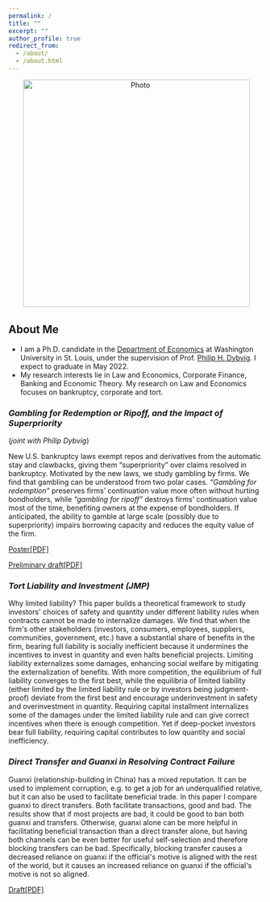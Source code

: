 ```yaml
---
permalink: /
title: ""
excerpt: ""
author_profile: true
redirect_from: 
  - /about/
  - /about.html
---
```


<p align="center">
  <img src="https://xinyuhou94.github.io/images/xinyu.jpg?raw=true" alt="Photo" style="width: 450px;"/> 
</p>

## About Me ##
* I am a Ph.D. candidate in the [Department of Economics](https://economics.wustl.edu/) at Washington University in St. Louis, under the supervision of Prof. [Philip H. Dybvig](https://dybfin.wustl.edu/). I expect to graduate in May 2022.
* My research interests lie in Law and Economics, Corporate Finance, Banking and Economic Theory. My research on Law and Economics focuses on bankruptcy, corporate and tort.


### _Gambling for Redemption or Ripoff, and the Impact of Superpriority_
(_joint with Philip Dybvig_)

New U.S. bankruptcy laws exempt repos and derivatives from the automatic stay and clawbacks, giving them “superpriority” over claims resolved in bankruptcy. Motivated by the new laws, we study gambling by firms. We find that gambling can be understood from two polar cases. _“Gambling for redemption”_ preserves firms’ continuation value more often without hurting bondholders, while _“gambling for ripoff”_ destroys firms’ continuation value most of the time, benefiting owners at the expense of bondholders. If anticipated, the ability to gamble at large scale (possibly due to superpriority) impairs borrowing capacity and reduces the equity value of the firm.

[Poster[PDF]](http://xinyuhou94.github.io/files/GRRsp_poster.pdf)
<!-- <embed src="http://xinyuhou94.github.io/files/GRRsp_poster.pdf" width="650" height="1800" type='application/pdf'> -->
[Preliminary draft[PDF]](http://xinyuhou94.github.io/files/GRRsp210923.pdf)
<!-- <embed src="http://xinyuhou94.github.io/files/GRRsp210923.pdf" width="650" height="1800" type='application/pdf'> -->


###  _Tort Liability and Investment (JMP)_

Why limited liability? This paper builds a theoretical framework to study investors' choices of safety and quantity under different liability rules when contracts cannot be made to internalize damages. We find that when the firm's other stakeholders (investors, consumers, employees, suppliers, communities, government, etc.) have a substantial share of benefits in the firm, bearing full liability is socially inefficient because it undermines the incentives to invest in quantity and even halts beneficial projects. Limiting liability externalizes some damages, enhancing social welfare by mitigating the externalization of benefits. With more competition, the equilibrium of full liability converges to the first best, while the equilibria of limited liability (either limited by the limited liability rule or by investors being judgment-proof) deviate from the first best and encourage underinvestment in safety and overinvestment in quantity. Requiring capital installment internalizes some of the damages under the limited liability rule and can give correct incentives when there is enough competition. Yet if deep-pocket investors bear full liability, requiring capital contributes to low quantity and social inefficiency.

### _Direct Transfer and Guanxi in Resolving Contract Failure_

Guanxi (relationship-building in China) has a mixed reputation. It can be used to implement corruption, e.g. to get a job for an underqualified relative, but it can also be used to facilitate beneficial trade. In this paper I compare guanxi to direct transfers. Both facilitate transactions, good and bad. The results show that if most projects are bad, it could be good to ban both guanxi and transfers. Otherwise, guanxi alone can be more helpful in facilitating beneficial transaction than a direct transfer alone, but having both channels can be even better for useful self-selection and therefore blocking transfers can be bad. Specifically, blocking transfer causes a decreased reliance on guanxi if the official's motive is aligned with the rest of the world, but it causes an increased reliance on guanxi if the official's motive is not so aligned.

[Draft[PDF]](http://xinyuhou94.github.io/files/GuanxiTransfer_20201006.pdf)
<!-- <embed src="http://xinyuhou94.github.io/files/GuanxiTransfer_20201006.pdf" width="650" height="1800" type='application/pdf'> -->

